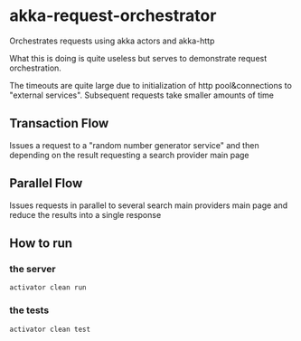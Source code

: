 # akka-request-orchestrator
Orchestrates requests using akka actors and akka-http

What this is doing is quite useless but serves to demonstrate request orchestration.

The timeouts are quite large due to initialization of http pool&connections to "external services". Subsequent requests take smaller amounts of time

## Transaction Flow
Issues a request to a "random number generator service" and then depending on the result requesting a search provider main page

## Parallel Flow
Issues requests in parallel to several search main providers main page and reduce the results into a single response

## How to run
### the server
`activator clean run`

### the tests
`activator clean test`
